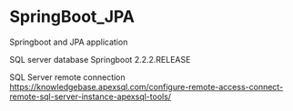# SpringBoot_JPA
Springboot and  JPA application

SQL server database
Springboot 2.2.2.RELEASE

SQL Server remote connection
https://knowledgebase.apexsql.com/configure-remote-access-connect-remote-sql-server-instance-apexsql-tools/
